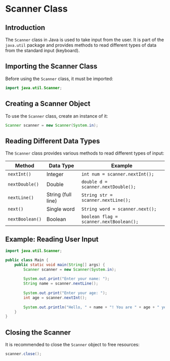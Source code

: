 # Scanner Class

## Introduction
The `Scanner` class in Java is used to take input from the user. It is part of the `java.util` package and provides methods to read different types of data from the standard input (keyboard).

## Importing the Scanner Class
Before using the `Scanner` class, it must be imported:

```java
import java.util.Scanner;
```

## Creating a Scanner Object
To use the `Scanner` class, create an instance of it:

```java
Scanner scanner = new Scanner(System.in);
```

## Reading Different Data Types
The `Scanner` class provides various methods to read different types of input:

| Method | Data Type | Example |
|--------|----------|---------|
| `nextInt()` | Integer | `int num = scanner.nextInt();` |
| `nextDouble()` | Double | `double d = scanner.nextDouble();` |
| `nextLine()` | String (full line) | `String str = scanner.nextLine();` |
| `next()` | Single word | `String word = scanner.next();` |
| `nextBoolean()` | Boolean | `boolean flag = scanner.nextBoolean();` |

## Example: Reading User Input
```java
import java.util.Scanner;

public class Main {
    public static void main(String[] args) {
        Scanner scanner = new Scanner(System.in);
        
        System.out.print("Enter your name: ");
        String name = scanner.nextLine();
        
        System.out.print("Enter your age: ");
        int age = scanner.nextInt();
        
        System.out.println("Hello, " + name + "! You are " + age + " years old.");
    }
}
```

## Closing the Scanner
It is recommended to close the `Scanner` object to free resources:

```java
scanner.close();
```

